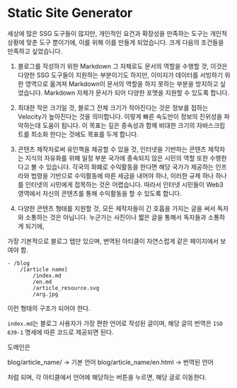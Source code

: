 # Static Site Generator

세상에 많은 SSG 도구들이 많지만, 개인적인 요건과 확장성을 만족하는 도구는 개인적 상황에 맞춘 도구 뿐이기에, 이를 위해
이를 만들게 되었습니다. 크게 다음의 조건들을 만족하고 싶었습니다.

1. 블로그를 작성하기 위한 Markdown 그 자체로도 문서의 역할을 수행할 것, 이것은 다양한 SSG 도구들이 지원하는 부분이기도
   하지만, 이미지가 데이터를 서빙하기 위한 영역으로 옮겨져 Markdown이 문서의 역할을 하지 못하는 부분을 방지하고
   싶었습니다. Markdown 자체가 문서가 되어 다양한 포맷을 지원할 수 있도록 합니다.

2. 최대한 작은 크기일 것, 블로그 전체 크기가 작아진다는 것은 정보를 접하는 Velocity가 높아진다는 것을 의미합니다. 이렇게
   빠른 속도만이 정보의 진위성을 파악하는데 도움이 됩니다. 이 목표는 깊은 종속성과 함께 비대한 크기의 자바스크립트를
   최소화 한다는 것에도 목표를 두게 합니다.

3. 콘텐츠 제작자로써 유인책을 제공할 수 있을 것, 인터넷을 기반하는 콘텐츠 제작자는 지식의 자유화를 위해 일정 부분 국가에
   종속되지 않은 시민의 역할 또한 수행한다고 볼 수 있습니다. 각국의 화폐로 수익활동을 한다면 해당 국가가 제공하는
   인프라와 법령을 기반으로 수익활동에 따른 세금을 내어야 하나, 이러한 규제 하나 하나를 인터넷의 시민에게 접목하는 것은
   어렵습니다. 따라서 인터넷 시민들이 Web3 영역에서 자신의 콘텐츠를 통해 수익활동을 할 수 있도록 합니다.

4. 다양한 콘텐츠 형태를 지원할 것, 모든 제작자들이 긴 호흡을 가지는 글을 써서 독자와 소통하는 것은 아닙니다. 누군가는
   사진이나 짧은 글을 통해서 독자들과 소통하게 되기에,

가장 기본적으로 블로그 탭만 있으며, 번역된 아티클이 자연스럽게 같은 페이지에서 보여야 함.

```
- /blog 
    /[article name]
        /index.md
        /en.md 
        /article_resource.svg 
        /arg.jpg
```

이런 형태의 구조가 되어야 한다.

`index.md`는 블로그 사용자가 가장 편한 언어로 작성된 글이며, 해당 글의 번역은 `ISO 639-1` 명세에 따른 코드로 제공되면
된다.

도메인은

blog/article_name/ -> 기본 언어 blog/article_name/en.html -> 번역된 언어

처럼 되며, 각 아티클에서 언어에 해당하는 버튼을 누르면, 해당 글로 이동한다.
